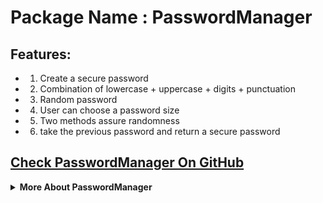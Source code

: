 # Package Name : PasswordManager

## Features:
- 1. Create a secure password
- 2. Combination of lowercase + uppercase + digits + punctuation
- 3. Random password
- 4. User can choose a password size
- 5. Two methods assure randomness
- 6. take the previous password and return a secure password


<h2> <a href="https://github.com/montasim/SecurePasswordPython"> Check PasswordManager On GitHub </a> </h2>

[//]: # "More About PasswordManager"  
<details>
<summary>
    <b> More About PasswordManager </b>
</summary>
	
<br>
<br>

<!-- 𝙲𝚘𝚗𝚗𝚎𝚌𝚝 𝚆𝚒𝚝𝚑 𝙼𝚎  -->
<h2 align="right"><b> 🔸 Ｆｉｎｄ Ｍｅ Ｏｎ Ｓｏｃｉａｌ Ｍｅｄｉａ  </b></h2>


[//]: # "handshake gif"

<img align="left" alt="handshake gif" src="https://github.com/montasim/montasim/blob/master/Media/Gif/handshake.gif" width="180px">
 
<br>
<br>
<br>

<table align="right">
    <thead>
        <tr>
            <th align="center"><a href="https://www.linkedin.com/in/montasim"><img align="center" alt="LinkedIn" width="35px" src="https://github.com/montasim/montasim/blob/master/Media/Icons/Social/linkedin.svg"/></a></th>
	    <th align="center"><a href="https://www.github.com/montasim"><img align="center" alt="Github - montasim" width="35px"   src="https://github.com/montasim/montasim/blob/master/Media/Icons/Social/github.svg"/></a></th>
            <th align="center"><a href="https://stackoverflow.com/users/10429621/coderaid"><img align="center" alt="Stackoverflow - coderaid" width="35px" src="https://github.com/montasim/montasim/blob/master/Media/Icons/Social/stackoverflow.svg"/></a></th>
            <th align="center"><a href="https://montasim.github.io"><img align="center" alt="Website - montasim.github.io" width="35px" src="https://github.com/montasim/montasim/blob/master/Media/Icons/Social/website.svg"/></a></th>
            <th align="center"><a href="mailto:montasimmamun@gmail.com"><img align="center" alt="Gmail - montasimmamun@gmail.com" width="35px" src="https://github.com/montasim/montasim/blob/master/Media/Icons/Social/gmail.svg"/></a></th>
            <th align="center"><a href="https://twitter.com/montasimmamun"><img align="center" alt="Twitter - montasim" width="35px" src="https://github.com/montasim/montasim/blob/master/Media/Icons/Social/twitter.svg"/></a></th>
            <th align="center"><a href="https://www.instagram.com/mr.montasim"><img align="center" alt="Instagram - mr.montasim" width="35px" src="https://github.com/montasim/montasim/blob/master/Media/Icons/Social/instagram.svg"/></a></th>
            <th align="center"><a href="https://www.youtube.com/channel/UCkkBnedfjKU-toiKQ-rxvtA"><img align="center" alt="YouTube -Rohan Das" width="35px" src="https://github.com/montasim/montasim/blob/master/Media/Icons/Social/youtube.svg"/></a></th>
        </tr>
    </thead>
</table>
<!-- end Connect With Me -->

<br>
<br>
<br>
<br>
<br>
<br>

<h2 align="left">Name: SecurePass</h2>

<p align="left">
  <img align="center" alt="status" src="https://forthebadge.com/images/badges/built-with-love.svg" />
  <img align="center" alt="Gender" src="https://forthebadge.com/images/badges/made-with-python.svg" />
</p>


<p> Despite its widely-discussed shortcomings, text password authentication is widely used to authenticate users to online services. Many attempts have been made to replace simple password authentication, e.g. using biometrics, tokens, and multifactor authentication. However, single-factor password-based authentication remains very widely used. Moreover, in recent years the number of widely-used password-protected services has grown in turn increasing the number of passwords users are expected to remember. There is a range of issues associated with the use of text pass-words. These issues can be categorized as either user-related or online. </p>

<br>

<h2 align="left">Program Stats</h2>
<p align="center">
  <img alt="Montasim's Github Stats" src = "https://github-readme-stats.vercel.app/api/pin/?username=montasim&repo=SecurePasswordPython&show_icons=true&theme=radical&line_height=27&bg_color=0,EC6C6C,FFD479,FFFC79,73FA79&theme=graywhite">
</p>

<br>

## The reason behind the selection of this topic:
Help people to create a strong password.

## Objectives:
1. Create a strong password(<b>maximum 94 character</b>)
2. Make existing password Secure

## Methodology:
## A password generator has the following components:
1. A set of input values is used to determine the password for a particular site. Some values must be site-specific so that the generated password is site-specific. The values could be stored based on characteristics of the authenticating site, or user-entered when re-quired. Systems can, and often do combine these types of input.

2. A password generation function combines the input values to generate an appropriate password. This function could operate in a range of ways depending on the requirements of the web site performing the authentication. For example, one web site might forbid the inclusion of non-alphanumeric characters in a password, whereas another might insist that a password contains at least one such character. To be broadly applicable, a password generation function must, therefore.

3. A password output method enables the generated password to be transferred to the authenticating site. This could, for example, involve dis-playing the generated password to the user, who must then type it into the appropriate place. All this functionality needs to be implemented on the user platform. There are various possibilities for such an implementation, including as a stand-alone application or as a browser plug-in.

## Software Configuration:
1. Operating System: Windows.
2. Language: Python.
2. IDE: PyCharm.

## Features:
1. Create a secure password
2. Combination of lowercase + uppercase + digits + punctuation
3. Random password
4. User can choose a password size
5. Two methods assure randomness
6. take the previous password and return a secure password

## New Features!
1. After an action is performed, it ask you, if you want to run again or exit

## References:
    https://projects.raspberrypi.org/en/projects/password-generator
    
## Check SecurePassword online:
    https://repl.it/@montasimmamun/LightpinkLimegreenLists#main.py

## Author
    Author: Mohammad Montasim -Al- Mamun Shuvo
    Github: https://github.com/montasimmamun

## License
    Apache-2.0 License
    
## Project status
    Active

<br>

<br>
<br>
</details>
